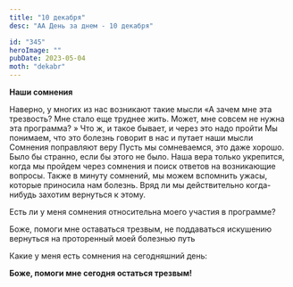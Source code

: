 ```yaml
---
title: "10 декабря"
desc: "АА День за днем - 10 декабря"

id: "345"
heroImage: ""
pubDate: 2023-05-04
moth: "dekabr"
---
```


**Наши сомнения**

Наверно, у многих из нас возникают такие мысли «А зачем мне эта трезвость? Мне
стало еще труднее жить. Может, мне совсем не нужна эта программа? » Что ж, и
такое бывает, и через это надо пройти Мы понимаем, что это болезнь говорит в
нас и путает наши мысли Сомнения поправляют веру Пусть мы сомневаемся, это
даже хорошо. Было бы странно, если бы этого не было. Наша вера только
укрепится, когда мы пройдем через сомнения и поиск ответов на возникающие
вопросы. Также в минуту сомнений, мы можем вспомнить ужасы, которые приносила
нам болезнь. Вряд ли мы действительно когда-нибудь захотим вернуться к этому.

Есть ли у меня сомнения относительна моего участия в программе?

Боже, помоги мне оставаться трезвым, не поддаваться искушению вернуться на
проторенный моей болезнью путь

Какие у меня есть сомнения на сегодняшний день:

**Боже, помоги мне сегодня остаться трезвым!**
